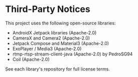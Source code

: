 # Third-Party Notices

This project uses the following open-source libraries:

- AndroidX Jetpack libraries (Apache-2.0)
- CameraX and Camera2 (Apache-2.0)
- Jetpack Compose and Material3 (Apache-2.0)
- ExoPlayer / Media3 (Apache-2.0)
- rtmp-rtsp-stream-client-java (Apache-2.0) by PedroSG94
- Coil (Apache-2.0)

See each library's repository for full license terms.

